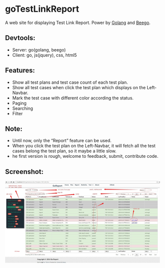 goTestLinkReport
================

A web site for displaying Test Link Report. 
Power by [Golang](http://golang.org) and [Beego](https://github.com/astaxie/beego).

## Devtools:
* Server: go(golang, beego)
* Client: go, js(jquery), css, html5

## Features:
* Show all test plans and test case count of each test plan.
* Show all test cases when click the test plan which displays on the Left-Navbar.
* Mark the test case with different color according the status.
* Paging 
* Searching
* Filter

## Note:
* Until now, only the “Report” feature can be used.
* When you click the test plan on the Left-Navbar, it will fetch all the test cases belong the test plan, so it maybe a little slow.
* he first version is rough, welcome to feedback, submit, contribute code.

## Screenshot:
![Screenshot taken July 24 2014](static/img/Report.jpg)